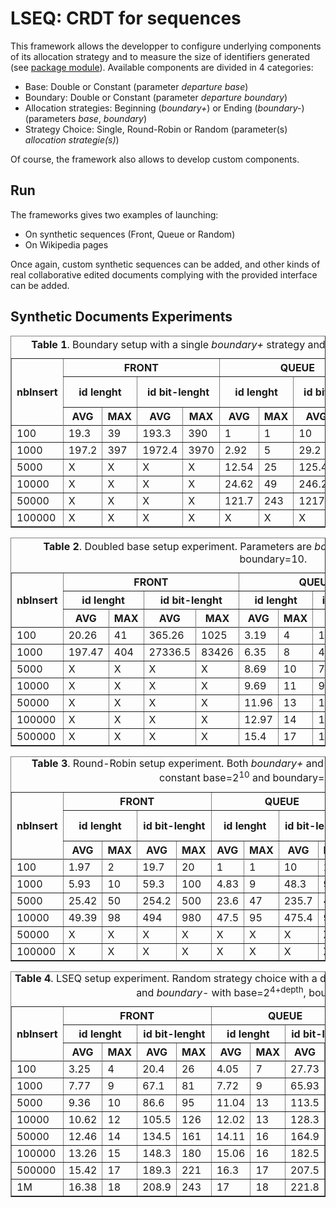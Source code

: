 LSEQ: CRDT for sequences
========================

This framework allows the developper to configure underlying components of
its allocation strategy and to measure the size of identifiers generated
(see [package module](/src/main/java/alma/fr/modules/)). Available components are
divided in 4 categories:
*    Base: Double or Constant (parameter _departure base_)
*    Boundary: Double or Constant (parameter _departure boundary_)
*    Allocation strategies: Beginning (_boundary\+_) or Ending (_boundary\-_) (parameters _base_, _boundary_)
*    Strategy Choice: Single, Round-Robin or Random (parameter(s) _allocation strategie(s)_)

Of course, the framework also allows to develop custom components.

Run
---
The frameworks gives two examples of launching:
*    On synthetic sequences (Front, Queue or Random)
*    On Wikipedia pages 

Once again, custom synthetic sequences can be added, and other kinds of real
collaborative edited documents complying with the provided interface can be
added.

Synthetic Documents Experiments
-------------------------------


<table border="1">

<tr> <th rowspan="3"> nbInsert </th>
     <th colspan="4"> FRONT </th>
     <th colspan="4"> QUEUE </th>
     <th colspan="4"> RANDOM </th> </tr>

<tr> <th colspan="2"> id lenght </th>
     <th colspan="2"> id bit-lenght </th>
     <th colspan="2"> id lenght </th>
     <th colspan="2"> id bit-lenght </th>
     <th colspan="2"> id lenght </th>
     <th colspan="2"> id bit-lenght </th> </tr>

<tr> <th> AVG </th> <th> MAX </th> <th> AVG </th> <th> MAX </th>
     <th> AVG </th> <th> MAX </th> <th> AVG </th> <th> MAX </th>
     <th> AVG </th> <th> MAX </th> <th> AVG </th> <th> MAX </th> </tr>

<tr></tr>

<tr>
<td>100</td> <td>19.3</td> <td>39</td> <td>193.3</td> <td>390</td> <td>1</td>
<td>1</td> <td>10</td> <td>10</td> <td>2.43</td> <td>5</td> <td>24.3</td>
<td>50</td>
</tr>

<tr>
<td>1000</td> <td>197.2 </td>  <td>397 </td>  <td>1972.4 </td>   <td>3970 </td>
<td>2.92 </td>  <td>5 </td>  <td>29.2 </td>  <td>50</td>  <td>3.63 </td>  <td>7
</td>  <td>36.3 </td>  <td>70</td>

</tr>
<td>5000</td><td>X</td><td>X</td><td>X</td><td>X</td><td>12.54</td><td>25</td>
<td>125.42</td><td>250</td><td>4.5</td><td>10</td><td>45</td><td>100</td>
</tr>

<tr>
<td>10000</td><td>X</td><td>X</td><td>X</td><td>X</td><td>24.62</td><td>49</td>
<td>246.2</td><td>490</td><td>4.87</td><td>11</td><td>48.7</td><td>110</td>
</tr>

<tr>
<td>50000</td><td>X</td><td>X</td><td>X</td><td>X</td><td>121.7</td><td>243</td>
<td>1217</td><td>2430</td><td>5.73</td><td>13</td><td>57.3</td><td>130</td>
</tr>

<tr>
<td>100000</td><td>X</td><td>X</td><td>X</td><td>X</td><td>X</td><td>X</td>
<td>X</td><td>X</td><td>6.09</td><td>14</td><td>60.8</td><td>140</td>
</tr>

<caption><strong>Table 1</strong>. Boundary setup with a single <i>boundary+</i>
strategy and constant base=2<sup>10</sup>, boundary=10.</caption>
</table>



<table border="1">

<tr> <th rowspan="3"> nbInsert </th>
     <th colspan="4"> FRONT </th>
     <th colspan="4"> QUEUE </th>
     <th colspan="4"> RANDOM </th> </tr>

<tr> <th colspan="2"> id lenght </th>
     <th colspan="2"> id bit-lenght </th>
     <th colspan="2"> id lenght </th>
     <th colspan="2"> id bit-lenght </th>
     <th colspan="2"> id lenght </th>
     <th colspan="2"> id bit-lenght </th> </tr>

<tr> <th> AVG </th> <th> MAX </th> <th> AVG </th> <th> MAX </th>
     <th> AVG </th> <th> MAX </th> <th> AVG </th> <th> MAX </th>
     <th> AVG </th> <th> MAX </th> <th> AVG </th> <th> MAX </th> </tr>

<tr></tr>

<tr>
<td>100</td><td>20.26</td><td>41</td><td>365.26</td><td>1025</td><td>3.19</td>
<td>4</td><td>19.91</td><td>26</td><td>2.01</td><td>5</td><td>11.38</td>
<td>35</td>
</tr>

<tr>
<td>1000</td><td>197.47</td><td>404</td><td>27336.5</td><td>83426</td>
<td>6.35</td><td>8</td><td>49.78</td><td>68</td><td>3.24</td><td>7</td>
<td>20.44</td><td>56</td>
</tr>

<tr>
<td>5000</td><td>X</td><td>X</td><td>X</td><td>X</td><td>8.69</td><td>10</td>
<td>77.9</td><td>95</td><td>4.04</td><td>9</td><td>27.1</td><td>81</td>
</tr>

<tr>
<td>10000</td><td>X</td><td>X</td><td>X</td><td>X</td><td>9.69</td><td>11</td>
<td>91.64</td><td>110</td><td>4.4</td><td>10</td><td>30.4</td><td>95</td>
</tr>

<tr>
<td>50000</td><td>X</td><td>X</td><td>X</td><td>X</td><td>11.96</td><td>13</td>
<td>126.26</td><td>143</td><td>5.24</td><td>13</td><td>38.4</td><td>143</td>
</tr>

<tr>
<td>100000</td><td>X</td><td>X</td><td>X</td><td>X</td><td>12.97</td><td>14</td>
<td>143.3</td><td>161</td><td>5.6</td><td>13</td><td>42</td><td>143</td>
</tr>

<tr>
<td>500000</td><td>X</td><td>X</td><td>X</td><td>X</td><td>15.4</td><td>17</td>
<td>186.67</td><td>221</td><td>6.42</td><td>15</td><td>50.9</td><td>180</td>
</tr>

<caption><strong>Table 2</strong>. Doubled base setup experiment. Parameters are
<i>boundary+</i> strategy and base=2<sup>4+depth</sup>, boundary=10.</caption>
</table>



<table border="1">

<tr> <th rowspan="3"> nbInsert </th>
     <th colspan="4"> FRONT </th>
     <th colspan="4"> QUEUE </th>
     <th colspan="4"> RANDOM </th> </tr>

<tr> <th colspan="2"> id lenght </th>
     <th colspan="2"> id bit-lenght </th>
     <th colspan="2"> id lenght </th>
     <th colspan="2"> id bit-lenght </th>
     <th colspan="2"> id lenght </th>
     <th colspan="2"> id bit-lenght </th> </tr>

<tr> <th> AVG </th> <th> MAX </th> <th> AVG </th> <th> MAX </th>
     <th> AVG </th> <th> MAX </th> <th> AVG </th> <th> MAX </th>
     <th> AVG </th> <th> MAX </th> <th> AVG </th> <th> MAX </th> </tr>

<tr></tr>

<tr>
<td>100</td><td>1.97</td><td>2</td><td>19.7</td><td>20</td><td>1</td><td>1</td>
<td>10</td><td>10</td><td>2.2</td><td>4</td><td>22.1</td><td>40</td>
</tr>

<tr>
<td>1000</td><td>5.93</td><td>10</td><td>59.3</td><td>100</td><td>4.83</td>
<td>9</td><td>48.3</td><td>90</td><td>3.51</td><td>7</td><td>34.1</td>
<td>70</td>
</tr>

<tr>
<td>5000</td><td>25.42</td><td>50</td><td>254.2</td><td>500</td><td>23.6</td>
<td>47</td><td>235.7</td><td>470</td><td>4.25</td><td>9</td><td>42.5</td>
<td>90</td>
</tr>

<tr>
<td>10000</td><td>49.39</td><td>98</td><td>494</td><td>980</td><td>47.5</td>
<td>95</td><td>475.4</td><td>950</td><td>4.62</td><td>10</td><td>46.2</td>
<td>100</td>
</tr>

<tr>
<td>50000</td><td>X</td><td>X</td><td>X</td><td>X</td><td>X</td><td>X</td>
<td>X</td><td>X</td><td>5.46</td><td>11</td><td>54.6</td><td>110</td>
</tr>

<tr>
<td>100000</td><td>X</td><td>X</td><td>X</td><td>X</td><td>X</td><td>X</td>
<td>X</td><td>X</td><td>5.82</td><td>13</td><td>58.2</td><td>130</td>
</tr>

<caption><strong>Table 3</strong>. Round-Robin setup experiment. Both
<i>boundary+</i> and <i>boundary-</i> are employed with constant
base=2<sup>10</sup> and boundary=10.</caption>
</table>



<table border="1">

<tr> <th rowspan="3"> nbInsert </th>
     <th colspan="4"> FRONT </th>
     <th colspan="4"> QUEUE </th>
     <th colspan="4"> RANDOM </th> </tr>

<tr> <th colspan="2"> id lenght </th>
     <th colspan="2"> id bit-lenght </th>
     <th colspan="2"> id lenght </th>
     <th colspan="2"> id bit-lenght </th>
     <th colspan="2"> id lenght </th>
     <th colspan="2"> id bit-lenght </th> </tr>

<tr> <th> AVG </th> <th> MAX </th> <th> AVG </th> <th> MAX </th>
     <th> AVG </th> <th> MAX </th> <th> AVG </th> <th> MAX </th>
     <th> AVG </th> <th> MAX </th> <th> AVG </th> <th> MAX </th> </tr>

<tr></tr>

<tr>
<td>100</td><td>3.25</td><td>4</td><td>20.4</td><td>26</td><td>4.05</td>
<td>7</td><td>27.73</td><td>56</td><td>2.16</td><td>4</td><td>12.4</td>
<td>26</td>
</tr>

<tr>
<td>1000</td><td>7.77</td><td>9</td><td>67.1</td><td>81</td><td>7.72</td>
<td>9</td><td>65.93</td><td>81</td><td>3.35</td><td>7</td><td>21.3</td>
<td>56</td>
</tr>

<tr>
<td>5000</td><td>9.36</td><td>10</td><td>86.6</td><td>95</td><td>11.04</td>
<td>13</td><td>113.5</td><td>143</td><td>4.13</td><td>10</td><td>28</td>
<td>95</td>
</tr>

<tr>
<td>10000</td><td>10.62</td><td>12</td><td>105.5</td><td>126</td><td>12.02</td>
<td>13</td><td>128.3</td><td>143</td><td>4.5</td><td>10</td><td>31.23</td>
<td>95</td>
</tr>

<tr>
<td>50000</td><td>12.46</td><td>14</td><td>134.5</td><td>161</td><td>14.11</td>
<td>16</td><td>164.9</td><td>200</td><td>5.35</td><td>11</td><td>39.47</td>
<td>110</td>
</tr>

<tr>
<td>100000</td><td>13.26</td><td>15</td><td>148.3</td><td>180</td><td>15.06</td>
<td>16</td><td>182.5</td><td>200</td><td>5.71</td><td>12</td><td>43.2</td>
<td>126</td>
</tr>

<tr>
<td>500000</td><td>15.42</td><td>17</td><td>189.3</td><td>221</td><td>16.3</td>
<td>17</td><td>207.5</td><td>221</td><td>6.54</td><td>14</td><td>52.2</td>
<td>161</td>
</tr>

<tr>
<td>1M</td><td>16.38</td><td>18</td><td>208.9</td><td>243</td><td>17</td>
<td>18</td><td>221.8</td><td>243</td><td>6.9</td><td>15</td><td>56.31</td>
<td>180</td>
</tr>

<caption><strong>Table 4</strong>. LSEQ setup experiment. Random strategy choice
with a doubled base. Strategies : <i>boundary+</i> and <i>boundary-</i> with
base=2<sup>4+depth</sup>, boundary=10.</caption>
</table>




